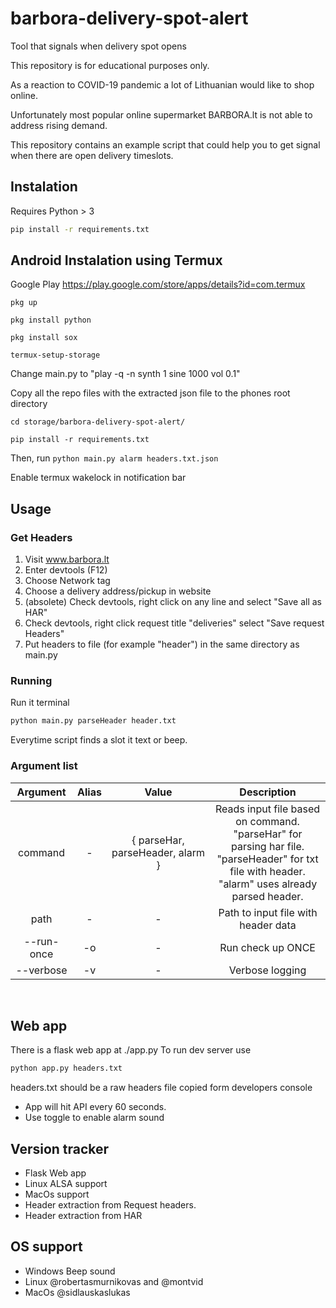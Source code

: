 # barbora-delivery-spot-alert

Tool that signals when delivery spot opens

This repository is for educational purposes only.

As a reaction to COVID-19 pandemic a lot of Lithuanian would like to shop online.

Unfortunately most popular online supermarket BARBORA.lt is not able to address rising demand.

This repository contains an example script that could help you to get signal when there are open delivery timeslots.


## Instalation

Requires Python > 3

```sh
pip install -r requirements.txt
```
## Android Instalation using Termux

Google Play https://play.google.com/store/apps/details?id=com.termux

`pkg up`

`pkg install python`

`pkg install sox`

`termux-setup-storage`

Change main.py to "play -q -n synth 1 sine 1000 vol 0.1"

Copy all the repo files with the extracted json file to the phones root directory

`cd storage/barbora-delivery-spot-alert/`

`pip install -r requirements.txt`

Then, run `python main.py alarm headers.txt.json`

Enable termux wakelock in notification bar

## Usage

### Get Headers
1. Visit www.barbora.lt
2. Enter devtools (F12)
3. Choose Network tag
4. Choose a delivery address/pickup in website
5. (absolete) Check devtools, right click on any line and select "Save all as HAR"
5. Check devtools, right click request title "deliveries" select "Save request Headers"
6. Put headers to file (for example "header") in the same directory as main.py

### Running

Run it terminal
```sh
python main.py parseHeader header.txt
```

Everytime script finds a slot it text or beep.

### Argument list

| Argument | Alias | Value | Description |
| :------: | :---: | :---: | :---------: |
| command | - | { parseHar, parseHeader, alarm } | Reads input file based on command.<br>"parseHar" for parsing har file.<br>"parseHeader" for txt file with header.<br>"alarm" uses already parsed header. |
| path | - | - | Path to input file with header data |
| --run-once | -o | - | Run check up ONCE |
| --verbose | -v | - | Verbose logging |
<br>

## Web app

There is a flask web app at ./app.py
To run dev server use
```sh
python app.py headers.txt
```
headers.txt should be a raw headers file copied form developers console

- App will hit API every 60 seconds.
- Use toggle to enable alarm sound


## Version tracker

- Flask Web app
- Linux ALSA support
- MacOs support
- Header extraction from Request headers.
- Header extraction from HAR

## OS support

- Windows Beep sound
- Linux @robertasmurnikovas and @montvid
- MacOs @sidlauskaslukas
